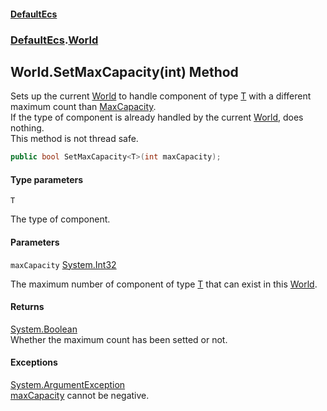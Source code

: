 #### [DefaultEcs](DefaultEcs.md 'DefaultEcs')
### [DefaultEcs](DefaultEcs.md#DefaultEcs 'DefaultEcs').[World](World.md 'DefaultEcs.World')

## World.SetMaxCapacity<T>(int) Method

Sets up the current [World](World.md 'DefaultEcs.World') to handle component of type [T](World.SetMaxCapacity_T_(int).md#DefaultEcs.World.SetMaxCapacity_T_(int).T 'DefaultEcs.World.SetMaxCapacity<T>(int).T') with a different maximum count than [MaxCapacity](World.MaxCapacity.md 'DefaultEcs.World.MaxCapacity').  
If the type of component is already handled by the current [World](World.md 'DefaultEcs.World'), does nothing.  
This method is not thread safe.

```csharp
public bool SetMaxCapacity<T>(int maxCapacity);
```
#### Type parameters

<a name='DefaultEcs.World.SetMaxCapacity_T_(int).T'></a>

`T`

The type of component.
#### Parameters

<a name='DefaultEcs.World.SetMaxCapacity_T_(int).maxCapacity'></a>

`maxCapacity` [System.Int32](https://docs.microsoft.com/en-us/dotnet/api/System.Int32 'System.Int32')

The maximum number of component of type [T](World.SetMaxCapacity_T_(int).md#DefaultEcs.World.SetMaxCapacity_T_(int).T 'DefaultEcs.World.SetMaxCapacity<T>(int).T') that can exist in this [World](World.md 'DefaultEcs.World').

#### Returns
[System.Boolean](https://docs.microsoft.com/en-us/dotnet/api/System.Boolean 'System.Boolean')  
Whether the maximum count has been setted or not.

#### Exceptions

[System.ArgumentException](https://docs.microsoft.com/en-us/dotnet/api/System.ArgumentException 'System.ArgumentException')  
[maxCapacity](World.SetMaxCapacity_T_(int).md#DefaultEcs.World.SetMaxCapacity_T_(int).maxCapacity 'DefaultEcs.World.SetMaxCapacity<T>(int).maxCapacity') cannot be negative.
